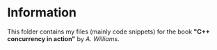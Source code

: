 # Information
This folder contains my files (mainly code snippets) for the book  **"C++ concurrency in action"** by *A. Williams*.
